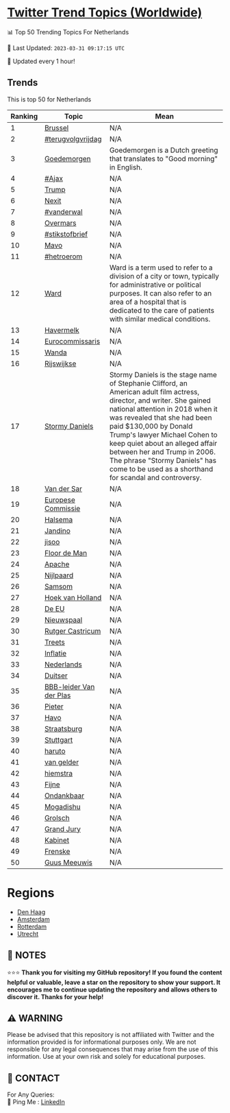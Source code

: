 [Twitter Trend Topics (Worldwide)](https://github.com/ErcinDedeoglu/Twitter-Trend-Topics)
==========


📊 Top 50 Trending Topics For Netherlands

📆 Last Updated: `2023-03-31 09:17:15 UTC`

🔧 Updated every 1 hour!


## Trends

This is top 50 for Netherlands

| Ranking | Topic | Mean |
| ------- | ------------ | ------------ |
| 1 | [Brussel](http://twitter.com/search?q=Brussel) | N/A |
| 2 | [#terugvolgvrijdag](http://twitter.com/search?q=%23terugvolgvrijdag) | N/A |
| 3 | [Goedemorgen](http://twitter.com/search?q=Goedemorgen) | Goedemorgen is a Dutch greeting that translates to "Good morning" in English. |
| 4 | [#Ajax](http://twitter.com/search?q=%23Ajax) | N/A |
| 5 | [Trump](http://twitter.com/search?q=Trump) | N/A |
| 6 | [Nexit](http://twitter.com/search?q=Nexit) | N/A |
| 7 | [#vanderwal](http://twitter.com/search?q=%23vanderwal) | N/A |
| 8 | [Overmars](http://twitter.com/search?q=Overmars) | N/A |
| 9 | [#stikstofbrief](http://twitter.com/search?q=%23stikstofbrief) | N/A |
| 10 | [Mavo](http://twitter.com/search?q=Mavo) | N/A |
| 11 | [#hetroerom](http://twitter.com/search?q=%23hetroerom) | N/A |
| 12 | [Ward](http://twitter.com/search?q=Ward) | Ward is a term used to refer to a division of a city or town, typically for administrative or political purposes. It can also refer to an area of a hospital that is dedicated to the care of patients with similar medical conditions. |
| 13 | [Havermelk](http://twitter.com/search?q=Havermelk) | N/A |
| 14 | [Eurocommissaris](http://twitter.com/search?q=Eurocommissaris) | N/A |
| 15 | [Wanda](http://twitter.com/search?q=Wanda) | N/A |
| 16 | [Rijswijkse](http://twitter.com/search?q=Rijswijkse) | N/A |
| 17 | [Stormy Daniels](http://twitter.com/search?q=Stormy+Daniels) | Stormy Daniels is the stage name of Stephanie Clifford, an American adult film actress, director, and writer. She gained national attention in 2018 when it was revealed that she had been paid $130,000 by Donald Trump's lawyer Michael Cohen to keep quiet about an alleged affair between her and Trump in 2006. The phrase "Stormy Daniels" has come to be used as a shorthand for scandal and controversy. |
| 18 | [Van der Sar](http://twitter.com/search?q=Van+der+Sar) | N/A |
| 19 | [Europese Commissie](http://twitter.com/search?q=Europese+Commissie) | N/A |
| 20 | [Halsema](http://twitter.com/search?q=Halsema) | N/A |
| 21 | [Jandino](http://twitter.com/search?q=Jandino) | N/A |
| 22 | [jisoo](http://twitter.com/search?q=jisoo) | N/A |
| 23 | [Floor de Man](http://twitter.com/search?q=Floor+de+Man) | N/A |
| 24 | [Apache](http://twitter.com/search?q=Apache) | N/A |
| 25 | [Nijlpaard](http://twitter.com/search?q=Nijlpaard) | N/A |
| 26 | [Samsom](http://twitter.com/search?q=Samsom) | N/A |
| 27 | [Hoek van Holland](http://twitter.com/search?q=Hoek+van+Holland) | N/A |
| 28 | [De EU](http://twitter.com/search?q=De+EU) | N/A |
| 29 | [Nieuwspaal](http://twitter.com/search?q=Nieuwspaal) | N/A |
| 30 | [Rutger Castricum](http://twitter.com/search?q=Rutger+Castricum) | N/A |
| 31 | [Treets](http://twitter.com/search?q=Treets) | N/A |
| 32 | [Inflatie](http://twitter.com/search?q=Inflatie) | N/A |
| 33 | [Nederlands](http://twitter.com/search?q=Nederlands) | N/A |
| 34 | [Duitser](http://twitter.com/search?q=Duitser) | N/A |
| 35 | [BBB-leider Van der Plas](http://twitter.com/search?q=BBB-leider+Van+der+Plas) | N/A |
| 36 | [Pieter](http://twitter.com/search?q=Pieter) | N/A |
| 37 | [Havo](http://twitter.com/search?q=Havo) | N/A |
| 38 | [Straatsburg](http://twitter.com/search?q=Straatsburg) | N/A |
| 39 | [Stuttgart](http://twitter.com/search?q=Stuttgart) | N/A |
| 40 | [haruto](http://twitter.com/search?q=haruto) | N/A |
| 41 | [van gelder](http://twitter.com/search?q=van+gelder) | N/A |
| 42 | [hiemstra](http://twitter.com/search?q=hiemstra) | N/A |
| 43 | [Fijne](http://twitter.com/search?q=Fijne) | N/A |
| 44 | [Ondankbaar](http://twitter.com/search?q=Ondankbaar) | N/A |
| 45 | [Mogadishu](http://twitter.com/search?q=Mogadishu) | N/A |
| 46 | [Grolsch](http://twitter.com/search?q=Grolsch) | N/A |
| 47 | [Grand Jury](http://twitter.com/search?q=Grand+Jury) | N/A |
| 48 | [Kabinet](http://twitter.com/search?q=Kabinet) | N/A |
| 49 | [Frenske](http://twitter.com/search?q=Frenske) | N/A |
| 50 | [Guus Meeuwis](http://twitter.com/search?q=Guus+Meeuwis) | N/A |



# Regions

* [Den Haag](</Netherlands/Den Haag.md>)
* [Amsterdam](</Netherlands/Amsterdam.md>)
* [Rotterdam](</Netherlands/Rotterdam.md>)
* [Utrecht](</Netherlands/Utrecht.md>)



## 📝 NOTES

⭐⭐⭐ **Thank you for visiting my GitHub repository! If you found the content helpful or valuable, leave a star on the repository to show your support. It encourages me to continue updating the repository and allows others to discover it. Thanks for your help!**


## ⚠️ WARNING

Please be advised that this repository is not affiliated with Twitter and the information provided is for informational purposes only. We are not responsible for any legal consequences that may arise from the use of this information. Use at your own risk and solely for educational purposes.


## 📨 CONTACT

 For Any Queries:  
            🏓 Ping Me : [LinkedIn](https://www.linkedin.com/in/ercindedeoglu/)
